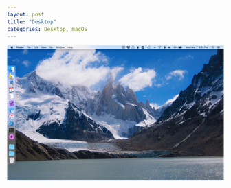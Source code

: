 ```yaml
---
layout: post
title: "Desktop"
categories: Desktop, macOS
---
```


![Desktop](/assets/2018-03-07-desktop.jpg)
